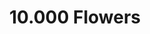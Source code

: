---
pid: ch626
title: 10.000 Flowers
location_transcription: Clark Park
coordinates: "[-75.209989554648, 39.948033678693]"
zipcode: '19143'
gen_neighborhood: West Philadelphia
neighborhood: University City
outside_phl: 
age: '27'
age_range: 20-29
instagram: 
image_file_name: ch_626.jpg
proposal_transcription: Live flowers, susceptible to picking, weather, time, etc.
  Plastic flowers, not. 20 ft.
topic: Environment
topic_summary: '0'
type: Garden,Interactive,Conceptual
keywords_other: 
credit: 
image_labels: 
twitter: 
facebook: 
permalink: "/monuments/ch626/"
layout: item-page
---
